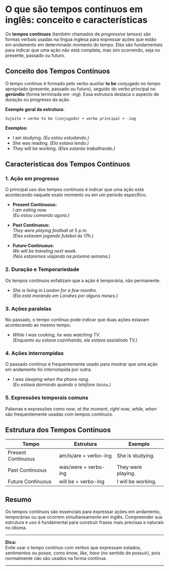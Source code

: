 
# O que são tempos contínuos em inglês: conceito e características

Os **tempos contínuos** (também chamados de *progressive tenses*) são formas verbais usadas na língua inglesa para expressar ações que estão em andamento em determinado momento do tempo. Eles são fundamentais para indicar que uma ação não está completa, mas sim ocorrendo, seja no presente, passado ou futuro.

## Conceito dos Tempos Contínuos

O tempo contínuo é formado pelo verbo auxiliar **to be** conjugado no tempo apropriado (presente, passado ou futuro), seguido do verbo principal no **gerúndio** (forma terminada em *-ing*). Essa estrutura destaca o aspecto de duração ou progresso da ação.

**Exemplo geral da estrutura:**
```
Sujeito + verbo to be (conjugado) + verbo principal + -ing
```

**Exemplos:**
- I am studying. *(Eu estou estudando.)*
- She was reading. *(Ela estava lendo.)*
- They will be working. *(Eles estarão trabalhando.)*

## Características dos Tempos Contínuos

### 1. **Ação em progresso**
O principal uso dos tempos contínuos é indicar que uma ação está acontecendo naquele exato momento ou em um período específico.

- **Present Continuous:**  
  *I am eating now.*  
  *(Eu estou comendo agora.)*

- **Past Continuous:**  
  *They were playing football at 5 p.m.*  
  *(Eles estavam jogando futebol às 17h.)*

- **Future Continuous:**  
  *We will be traveling next week.*  
  *(Nós estaremos viajando na próxima semana.)*

### 2. **Duração e Temporariedade**
Os tempos contínuos enfatizam que a ação é temporária, não permanente.

- *She is living in London for a few months.*  
  *(Ela está morando em Londres por alguns meses.)*

### 3. **Ações paralelas**
No passado, o tempo contínuo pode indicar que duas ações estavam acontecendo ao mesmo tempo.

- *While I was cooking, he was watching TV.*  
  *(Enquanto eu estava cozinhando, ele estava assistindo TV.)*

### 4. **Ações interrompidas**
O passado contínuo é frequentemente usado para mostrar que uma ação em andamento foi interrompida por outra.

- *I was sleeping when the phone rang.*  
  *(Eu estava dormindo quando o telefone tocou.)*

### 5. **Expressões temporais comuns**
Palavras e expressões como *now*, *at the moment*, *right now*, *while*, *when* são frequentemente usadas com tempos contínuos.

## Estrutura dos Tempos Contínuos

| Tempo                | Estrutura                                 | Exemplo                        |
|----------------------|-------------------------------------------|-------------------------------|
| Present Continuous   | am/is/are + verbo-ing                     | She is studying.              |
| Past Continuous      | was/were + verbo-ing                      | They were playing.            |
| Future Continuous    | will be + verbo-ing                       | I will be working.            |

## Resumo

Os tempos contínuos são essenciais para expressar ações em andamento, temporárias ou que ocorrem simultaneamente em inglês. Compreender sua estrutura e uso é fundamental para construir frases mais precisas e naturais no idioma.

---
**Dica:**  
Evite usar o tempo contínuo com verbos que expressam estados, sentimentos ou posse, como *know*, *like*, *have* (no sentido de possuir), pois normalmente não são usados na forma contínua.

---
```